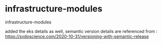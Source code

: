 # infrastructure-modules
infrastructure-modules


added the eks details as well,
semantic version details are referenced from : https://svdoscience.com/2020-10-31/versioning-with-semantic-release
